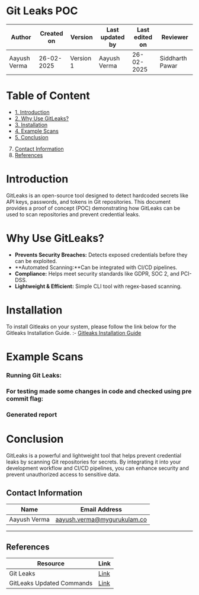 # Git Leaks POC

| **Author**            | **Created on** | **Version** | **Last updated by**       | **Last edited on** | **Reviewer** |     
|-----------------------|----------------|-------------|----------------------------|-------------------|-----------------------|
| Aayush Verma       | 26-02-2025       | Version 1 | Aayush Verma        | 26-02-2025       | Siddharth Pawar    |  


# Table of Content
- [1. Introduction](#introduction)
- [2. Why Use GitLeaks?](#why-use-gitleaks)
- [3. Installation](#installation)
- [4. Example Scans](#example-scans)
- [5. Conclusion](#conclusion)  
7. [Contact Information](#contact-information)  
8. [References](#references)  


# Introduction
GitLeaks is an open-source tool designed to detect hardcoded secrets like API keys, passwords, and tokens in Git repositories. This document provides a proof of concept (POC) demonstrating how GitLeaks can be used to scan repositories and prevent credential leaks.

# Why Use GitLeaks?
- **Prevents Security Breaches:** Detects exposed credentials before they can be exploited.
- **Automated Scanning:**Can be integrated with CI/CD pipelines.
- **Compliance:** Helps meet security standards like GDPR, SOC 2, and PCI-DSS.
- **Lightweight & Efficient:** Simple CLI tool with regex-based scanning.

# Installation

To install Gitleaks on your system, please follow the link below for the Gitleaks Installation Guide. :- [Gitleaks Installation Guide]()

# Example Scans



### Running Git Leaks:


### For testing made some changes in code and checked using pre commit flag:


### Generated report



# Conclusion
GitLeaks is a powerful and lightweight tool that helps prevent credential leaks by scanning Git repositories for secrets. By integrating it into your development workflow and CI/CD pipelines, you can enhance security and prevent unauthorized access to sensitive data.

##  Contact Information

| **Name**       | **Email Address**        |
|----------------|--------------------------|
| Aayush Verma   | <aayush.verma@mygurukulam.co> |

---
##  References
| **Resource** | **Link** |
|-------------|---------|
| Git Leaks | [Link](https://github.com/gitleaks/gitleaks) |
| GitLeaks Updated Commands | [Link](https://gist.github.com/zricethezav/b325bb93ebf41b9c0b0507acf12810d2) |
